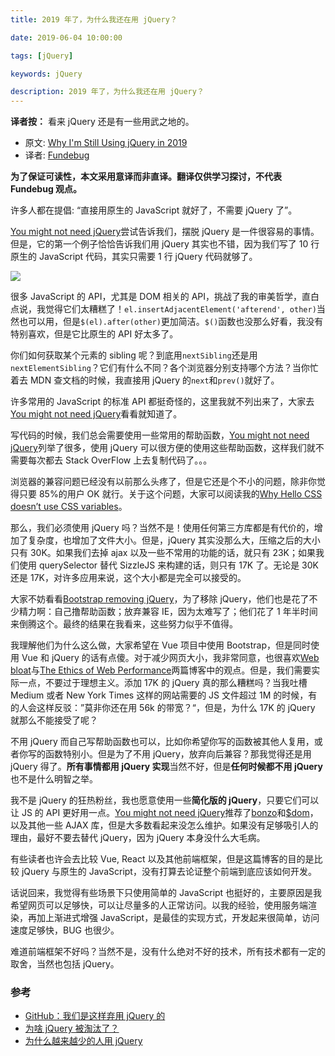 ```yaml
---
title: 2019 年了，为什么我还在用 jQuery？

date: 2019-06-04 10:00:00

tags: [jQuery]

keywords: jQuery

description: 2019 年了，为什么我还在用 jQuery？
---
```


**译者按：** 看来 jQuery 还是有一些用武之地的。

<!-- more -->

-   原文: [Why I'm Still Using jQuery in 2019](https://arp242.net/)
-   译者: [Fundebug](https://www.fundebug.com/)

**为了保证可读性，本文采用意译而非直译。翻译仅供学习探讨，不代表 Fundebug 观点。**

许多人都在提倡: “直接用原生的 JavaScript 就好了，不需要 jQuery 了”。

[You might not need jQuery](http://youmightnotneedjquery.com/)尝试告诉我们，摆脱 jQuery 是一件很容易的事情。但是，它的第一个例子恰恰告诉我们用 jQuery 其实也不错，因为我们写了 10 行原生的 JavaScript 代码，其实只需要 1 行 jQuery 代码就够了。

![](https://image.fundebug.com/2019-06-01-jquery-vs-native-javascript.png)

很多 JavaScript 的 API，尤其是 DOM 相关的 API，挑战了我的审美哲学，直白点说，我觉得它们太糟糕了！`el.insertAdjacentElement('afterend', other)`当然也可以用，但是`$(el).after(other)`更加简洁。`$()`函数也没那么好看，我没有特别喜欢，但是它比原生的 API 好太多了。

你们如何获取某个元素的 sibling 呢？到底用`nextSibling`还是用`nextElementSibling`？它们有什么不同？各个浏览器分别支持哪个方法？当你忙着去 MDN 查文档的时候，我直接用 jQuery 的`next`和`prev()`就好了。

许多常用的 JavaScript 的标准 API 都挺奇怪的，这里我就不列出来了，大家去[You might not need jQuery](http://youmightnotneedjquery.com/)看看就知道了。

写代码的时候，我们总会需要使用一些常用的帮助函数，[You might not need jQuery](http://youmightnotneedjquery.com/)列举了很多，使用 jQuery 可以很方便的使用这些帮助函数，这样我们就不需要每次都去 Stack OverFlow 上去复制代码了。。。

浏览器的兼容问题已经没有以前那么头疼了，但是它还是个不小的问题，除非你觉得只要 85%的用户 OK 就行。关于这个问题，大家可以阅读我的[Why Hello CSS doesn’t use CSS variables](https://arp242.net/css-vars.html)。

那么，我们必须使用 jQuery 吗？当然不是！使用任何第三方库都是有代价的，增加了复杂度，也增加了文件大小。但是，jQuery 其实没那么大，压缩之后的大小只有 30K。如果我们去掉 ajax 以及一些不常用的功能的话，就只有 23K；如果我们使用 querySelector 替代 SizzleJS 来构建的话，则只有 17K 了。无论是 30K 还是 17K，对许多应用来说，这个大小都是完全可以接受的。

大家不妨看看[Bootstrap removing jQuery](https://github.com/twbs/bootstrap/pull/23586)，为了移除 jQuery，他们也是花了不少精力啊：自己撸帮助函数；放弃兼容 IE，因为太难写了；他们花了 1 年半时间来倒腾这个。最终的结果在我看来，这些努力似乎不值得。

我理解他们为什么这么做，大家希望在 Vue 项目中使用 Bootstrap，但是同时使用 Vue 和 jQuery 的话有点傻。对于减少网页大小，我非常同意，也很喜欢[Web bloat](http://danluu.com/web-bloat/)与[The Ethics of Web Performance](https://timkadlec.com/remembers/2019-01-09-the-ethics-of-performance/)两篇博客中的观点。但是，我们需要实际一点，不要过于理想主义。添加 17K 的 jQuery 真的那么糟糕吗？当我吐槽 Medium 或者 New York Times 这样的网站需要的 JS 文件超过 1M 的时候，有的人会这样反驳：”莫非你还在用 56k 的带宽？“，但是，为什么 17K 的 jQuery 就那么不能接受了呢？

不用 jQuery 而自己写帮助函数也可以，比如你希望你写的函数被其他人复用，或者你写的函数特别小。但是为了不用 jQuery，放弃向后兼容？那我觉得还是用 jQuery 得了。**所有事情都用 jQuery 实现**当然不好，但是**任何时候都不用 jQuery**也不是什么明智之举。

我不是 jQuery 的狂热粉丝，我也愿意使用一些**简化版的 jQuery**，只要它们可以让 JS 的 API 更好用一点。[You might not need jQuery](http://youmightnotneedjquery.com/)推荐了[bonzo](https://github.com/ded/bonzo)和[\$dom](https://github.com/julienw/dollardom)，以及其他一些 AJAX 库，但是大多数看起来没怎么维护。如果没有足够吸引人的理由，最好不要去替代 jQuery，因为 jQuery 本身没什么大毛病。

有些读者也许会去比较 Vue, React 以及其他前端框架，但是这篇博客的目的是比较 jQuery 与原生的 JavaScript，没有打算去论证整个前端到底应该如何开发。

话说回来，我觉得有些场景下只使用简单的 JavaScript 也挺好的，主要原因是我希望网页可以足够快，可以让尽量多的人正常访问。以我的经验，使用服务端渲染，再加上渐进式增强 JavaScript，是最佳的实现方式，开发起来很简单，访问速度足够快，BUG 也很少。

难道前端框架不好吗？当然不是，没有什么绝对不好的技术，所有技术都有一定的取舍，当然也包括 jQuery。

### 参考

-   [GitHub：我们是这样弃用 jQuery 的](https://blog.fundebug.com/2018/11/23/removing-jquery-from-github-frontend/)
-   [为啥 jQuery 被淘汰了？](https://blog.fundebug.com/2018/11/21/why-does-jquery-fell-behind/)
-   [为什么越来越少的人用 jQuery](https://blog.fundebug.com/2018/12/05/why-does-not-we-use-jquery/)
